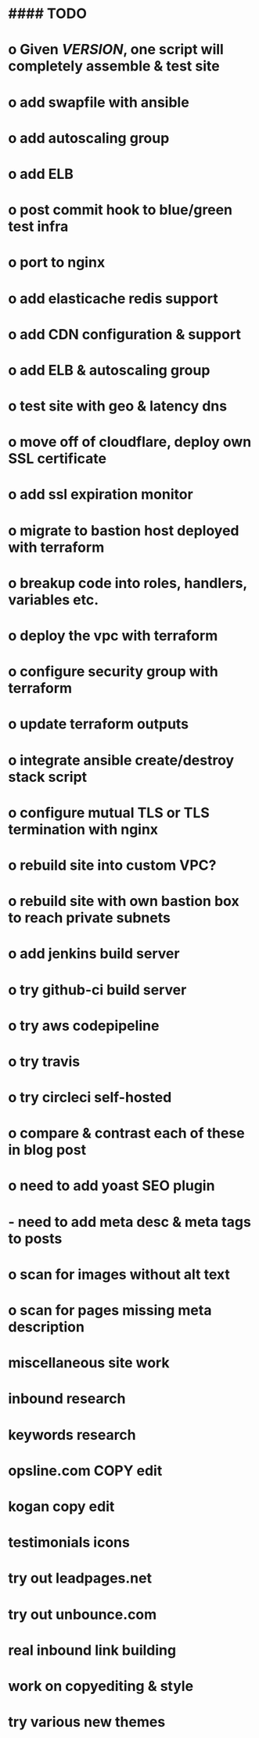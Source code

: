 #
# #### TODO ####
#
# o  Given *VERSION*, one script will completely assemble & test site
# o add swapfile with ansible
# o add autoscaling group
# o add ELB
# o post commit hook to blue/green test infra
# o port to nginx
# o add elasticache redis support
# o add CDN configuration & support
# o add ELB & autoscaling group
# o test site with geo & latency dns
# o move off of cloudflare, deploy own SSL certificate
# o add ssl expiration monitor
# o migrate to bastion host deployed with terraform
# o breakup code into roles, handlers, variables etc.
# o deploy the vpc with terraform
# o configure security group with terraform
# o update terraform outputs
# o integrate ansible create/destroy stack script
# o configure mutual TLS or TLS termination with nginx
# o rebuild site into custom VPC? 
# o rebuild site with own bastion box to reach private subnets
# 
# o add jenkins build server
# o try github-ci build server
# o try aws codepipeline
# o try travis
# o try circleci self-hosted
# o compare & contrast each of these in blog post

# o need to add yoast SEO plugin
#   - need to add meta desc & meta tags to posts
# o scan for images without alt text
# o scan for pages missing meta description


# miscellaneous site work
# inbound research
# keywords research
# opsline.com COPY edit
# kogan copy edit
# testimonials icons
# try out leadpages.net
# try out unbounce.com

# real inbound link building
# work on copyediting & style
# try various new themes